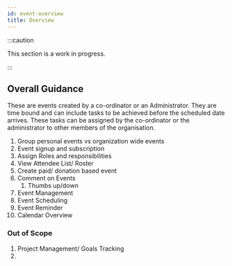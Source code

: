 ```yaml
---
id: event-overview
title: Overview
---
```


:::caution

This section is a work in progress.

:::

## Overall Guidance

These are events created by a co-ordinator or an Administrator. They are time bound and can include tasks to be achieved before the scheduled date arrives. These tasks can be assigned by the co-ordinator or the administrator to other members of the organisation.

1. Group personal events vs organization wide events
2. Event signup and subscription
3. Assign Roles and responsibilities
4. View Attendee List/ Roster
5. Create paid/ donation based event
6. Comment on Events 
   1. Thumbs up/down
7. Event Management
8. Event Scheduling
9. Event Reminder
10. Calendar Overview   

### Out of Scope

1. Project Management/ Goals Tracking
2. 


